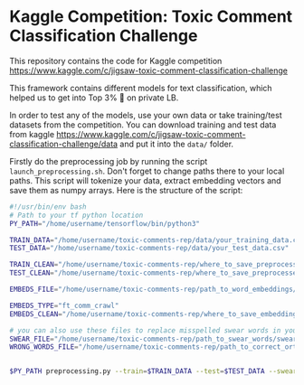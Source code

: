 # Kaggle Competition: Toxic Comment Classification Challenge
This repository contains the code for Kaggle competition https://www.kaggle.com/c/jigsaw-toxic-comment-classification-challenge


This framework contains different models for text classification, which helped us to get into Top 3%  :hatched_chick: on private LB.

In order to test any of the models, use your own data or take training/test datasets from the competition.
You can download training and test data from kaggle https://www.kaggle.com/c/jigsaw-toxic-comment-classification-challenge/data and put it into the `data/` folder.
 
Firstly do the preprocessing job by running the script `launch_preprocessing.sh`. Don't forget to change paths there to your local paths. This script will tokenize your data, extract embedding vectors and save them as numpy arrays. Here is the structure of the script:

```` bash
#!/usr/bin/env bash
# Path to your tf python location
PY_PATH="/home/username/tensorflow/bin/python3"

TRAIN_DATA="/home/username/toxic-comments-rep/data/your_training_data.csv"
TEST_DATA="/home/username/toxic-comments-rep/data/your_test_data.csv"

TRAIN_CLEAN="/home/username/toxic-comments-rep/where_to_save_preprocessed_train_data/train.clean.npy"
TEST_CLEAN="/home/username/toxic-comments-rep/where_to_save_preprocessed_test_data/test.clean.npy"

EMBEDS_FILE="/home/username/toxic-comments-rep/path_to_word_embeddings/embeds.vec"

EMBEDS_TYPE="ft_comm_crawl"
EMBEDS_CLEAN="/home/username/toxic-comments-rep/where_to_save_embedding_vectors/embeds.clean.npy"

# you can also use these files to replace misspelled swear words in your data
SWEAR_FILE="/home/username/toxic-comments-rep/path_to_swear_words/swear_words.csv"
WRONG_WORDS_FILE="/home/username/toxic-comments-rep/path_to_correct_orthography/correct_words.csv"


$PY_PATH preprocessing.py --train=$TRAIN_DATA --test=$TEST_DATA --swear-words=$SWEAR_FILE --embeds=$EMBEDS_FILE --embeds-type=$EMBEDS_TYPE --embeds-clean=$EMBEDS_CLEAN --wrong-words=$WRONG_WORDS_FILE --train-clean=$TRAIN_CLEAN --test-clean=$TEST_CLEAN

````

